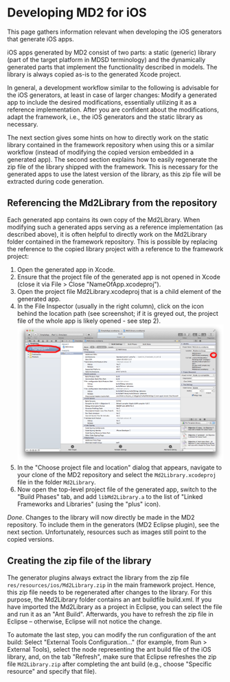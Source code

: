 Developing MD2 for iOS
======================

This page gathers information relevant when developing the iOS generators that generate iOS apps.

iOS apps generated by MD2 consist of two parts: a static (generic) library (part of the target platform in MDSD terminology) and the dynamically generated parts that implement the functionality described in models.
The library is always copied as-is to the generated Xcode project.

In general, a development workflow similar to the following is advisable for the iOS generators, at least in case of larger changes: Modify a generated app to include the desired modifications, essentially utilizing it as a reference implementation. After you are confident about the modifications, adapt the framework, i.e., the iOS generators and the static library as necessary.

The next section gives some hints on how to directly work on the static library contained in the framework repository when using this or a similar workflow (instead of modifying the copied version embedded in a generated app).
The second section explains how to easily regenerate the zip file of the library shipped with the framework. This is necessary for the generated apps to use the latest version of the library, as this zip file will be extracted during code generation.

Referencing the Md2Library from the repository
----------------------------------------------

Each generated app contains its own copy of the Md2Library. When modifying such a generated apps serving as a reference implementation (as described above), it is often helpful to directly work on the Md2Library folder contained in the framework repository.
This is possible by replacing the reference to the copied library project with a reference to the framework project:

1. Open the generated app in Xcode.
2. Ensure that the project file of the generated app is not opened in Xcode (close it via File > Close "NameOfApp.xcodeproj").
3. Open the project file Md2Library.xcodeproj that is a child element of the generated app.
4. In the File Inspector (usually in the right column), click on the icon behind the location path (see screenshot; if it is greyed out, the project file of the whole app is likely opened - see step 2).
	![Screenshot of project file in Xcode](change-library-location.png)
5. In the "Choose project file and location" dialog that appears, navigate to your clone of the MD2 repository and select the `Md2Library.xcodeproj` file in the folder `Md2Library`.
6. Now open the top-level project file of the generated app, switch to the "Build Phases" tab, and add `libMd2Library.a` to the list of "Linked Frameworks and Libraries" (using the "plus" icon).

*Done*. Changes to the library will now directly be made in the MD2 repository. To include them in the generators (MD2 Eclipse plugin), see the next section.
Unfortunately, resources such as images still point to the copied versions.

Creating the zip file of the library
------------------------------------

The generator plugins always extract the library from the zip file `res/resources/ios/Md2Library.zip` in the main framework project. Hence, this zip file needs to be regenerated after changes to the library. For this purpose, the Md2Library folder contains an ant buildfile build.xml.
If you have imported the Md2Library as a project in Eclipse, you can select the file and run it as an "Ant Build". Afterwards, you have to refresh the zip file in Eclipse – otherwise, Eclipse will not notice the change.

To automate the last step, you can modify the run configuration of the ant build: Select "External Tools Configuration..." (for example, from Run > External Tools), select the node representing the ant build file of the iOS library, and, on the tab "Refresh", make sure that Eclipse refreshes the zip file `Md2Library.zip` after completing the ant build (e.g., choose "Specific resource" and specify that file).
